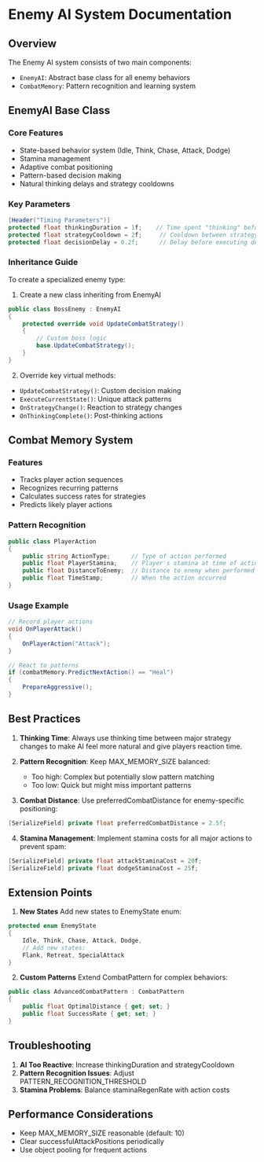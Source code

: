 # Enemy AI System Documentation

## Overview
The Enemy AI system consists of two main components:
- `EnemyAI`: Abstract base class for all enemy behaviors
- `CombatMemory`: Pattern recognition and learning system

## EnemyAI Base Class

### Core Features
- State-based behavior system (Idle, Think, Chase, Attack, Dodge)
- Stamina management
- Adaptive combat positioning
- Pattern-based decision making
- Natural thinking delays and strategy cooldowns

### Key Parameters
```csharp
[Header("Timing Parameters")]
protected float thinkingDuration = 1f;    // Time spent "thinking" before action
protected float strategyCooldown = 2f;     // Cooldown between strategy changes
protected float decisionDelay = 0.2f;      // Delay before executing decisions
```

### Inheritance Guide
To create a specialized enemy type:

1. Create a new class inheriting from EnemyAI
```csharp
public class BossEnemy : EnemyAI
{
    protected override void UpdateCombatStrategy()
    {
        // Custom boss logic
        base.UpdateCombatStrategy();
    }
}
```

2. Override key virtual methods:
- `UpdateCombatStrategy()`: Custom decision making
- `ExecuteCurrentState()`: Unique attack patterns
- `OnStrategyChange()`: Reaction to strategy changes
- `OnThinkingComplete()`: Post-thinking actions

## Combat Memory System

### Features
- Tracks player action sequences
- Recognizes recurring patterns
- Calculates success rates for strategies
- Predicts likely player actions

### Pattern Recognition
```csharp
public class PlayerAction
{
    public string ActionType;      // Type of action performed
    public float PlayerStamina;    // Player's stamina at time of action
    public float DistanceToEnemy;  // Distance to enemy when performed
    public float TimeStamp;        // When the action occurred
}
```

### Usage Example
```csharp
// Record player actions
void OnPlayerAttack()
{
    OnPlayerAction("Attack");
}

// React to patterns
if (combatMemory.PredictNextAction() == "Heal")
{
    PrepareAggressive();
}
```

## Best Practices

1. **Thinking Time**: Always use thinking time between major strategy changes to make AI feel more natural and give players reaction time.

2. **Pattern Recognition**: Keep MAX_MEMORY_SIZE balanced:
   - Too high: Complex but potentially slow pattern matching
   - Too low: Quick but might miss important patterns

3. **Combat Distance**: Use preferredCombatDistance for enemy-specific positioning:
```csharp
[SerializeField] private float preferredCombatDistance = 2.5f;
```

4. **Stamina Management**: Implement stamina costs for all major actions to prevent spam:
```csharp
[SerializeField] private float attackStaminaCost = 20f;
[SerializeField] private float dodgeStaminaCost = 25f;
```

## Extension Points

1. **New States**
Add new states to EnemyState enum:
```csharp
protected enum EnemyState 
{ 
    Idle, Think, Chase, Attack, Dodge, 
    // Add new states:
    Flank, Retreat, SpecialAttack 
}
```

2. **Custom Patterns**
Extend CombatPattern for complex behaviors:
```csharp
public class AdvancedCombatPattern : CombatPattern
{
    public float OptimalDistance { get; set; }
    public float SuccessRate { get; set; }
}
```

## Troubleshooting

1. **AI Too Reactive**: Increase thinkingDuration and strategyCooldown
2. **Pattern Recognition Issues**: Adjust PATTERN_RECOGNITION_THRESHOLD
3. **Stamina Problems**: Balance staminaRegenRate with action costs

## Performance Considerations

- Keep MAX_MEMORY_SIZE reasonable (default: 10)
- Clear successfulAttackPositions periodically
- Use object pooling for frequent actions
